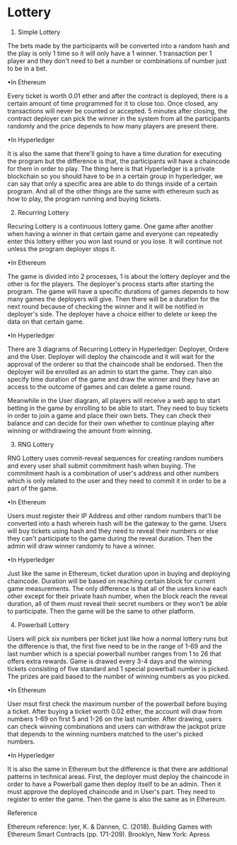 # Lottery

   1. Simple Lottery
 
 The bets made by the participants will be converted into a random hash and the play is only 1 time so it will only have a 1 winner. 1 transaction per 1 player and they don't need to bet a number or combinations of number just to be in a bet.
  
   •In Ethereum

Every ticket is worth 0.01 ether and after the contract is deployed, there is a certain amount of time programmed for it to close too. Once closed, any transactions will never be counted or accepted. 5 minutes after closing, the contract deployer can pick the winner in the system from all the participants randomly and the price depends to how many players are present there.
 
   •In Hyperledger
   
 It is also the same that there'll going to have a time duration for executing the program but the difference is that, the participants will have a chaincode for them in order to play. The thing here is that Hyperledger is a private blockchain so you should have to be in a certain group in hyperledger, we can say that only a specific area are able to do things inside of a certain program.
 And all of the other things are the same with ethereum such as how to play, the program running and buying tickets.
 
 
   2. Recurring Lottery
 
 Recuring Lottery is a continuous lottery game. One game after another when having a winner in that certain game and everyone can repeatedly enter this lottery either you won last round or you lose. It will continue not unless the program deployer stops it.
 
   •In Ethereum
   
 The game is divided into 2 processes, 1 is about the lottery deployer and the other is for the players. The deployer's process starts after starting the program. The game will have a specific durations of games depends to how many games the deployers will give. Then there will be a duration for the next round because of checking the winner and it will be notified in deployer's side. The deployer have a choice either to delete or keep the data on that certain game.
 
   •In Hyperledger
 
 There are 3 diagrams of Recurring Lottery in Hyperledger: Deployer, Ordere and the User. Deployer will deploy the chaincode and it will wait for the approval of the orderer so that the chaincode shall be endorsed. Then the deployer will be enrolled as an admin to start the game. They can also specify time duration of the game and draw the winner and they have an access to the outcome of games and can delete a game round.
 
 Meanwhile in the User diagram, all players will receive a web app to start betting in the game by enrolling to be able to start. They need to buy tickets in order to join a game and place their own bets. They can check their balance and can decide for their own whether to continue playing after winning or withdrawing the amount from winning.
 
 
   3. RNG Lottery
   
 RNG Lottery uses commit-reveal sequences for creating random numbers and every user shall submit commitment hash when buying. The commitment hash is a combination of user's address and other numbers which is only related to the user and they need to commit it in order to be a part of the game.
 
   •In Ethereum
 
 Users must register their IP Address and other random numbers that'll be converted into a hash wherein hash will be the gateway to the game. Users will buy tickets using hash and they need to reveal their numbers or else they can't participate to the game during the reveal duration. Then the admin will draw winner randomly to have a winner.
 
   •In Hyperledger
 
 Just like the same in Ethereum, ticket duration upon in buying and deploying chaincode. Duration will be based on reaching certain block for current game measurements. The only difference is that all of the users know each other except for their private hash number, when the block reach the reveal duration, all of them must reveal their secret numbers or they won't be able to participate. Then the game will be the same to other platform.
 
 
   4. Powerball Lottery
   
 Users will pick six numbers per ticket just like how a normal lottery runs but the difference is that, the first five need to be in the range of 1-69 and the last number which is a special powerball number ranges from 1 to 26 that offers extra rewards. Game is drawed every 3-4 days and the winning tickets consisting of five standard and 1 special powerball number is picked. The prizes are paid based to the number of winning numbers as you picked.
 
   •In Ethereum
 
 User msut first check the maximum number of the powerball before buying a ticket. After buying a ticket worth 0.02 ether, the account will draw from numbers 1-69 on first 5 and 1-26 on the last number. After drawing, users can check winning combinations and users can withdraw the jackpot prize that depends to the winning numbers matched to the user's picked numbers.
 
   •In Hyperledger
 
 It is also the same in Ethereum but the difference is that there are additional patterns in technical areas. First, the deployer must deploy the chaincode in order to have a Powerball game then deploy itself to be an admin. Then it must approve the deployed chaincode and in User's part. They need to register to enter the game. Then the game is also the same as in Ethereum.
 
 
 
   Reference
   
 Ethereum reference: Iyer, K. & Dannen, C. (2018). Building Games with Ethereum Smart Contracts (pp. 171-209). Brooklyn, New York: Apress
